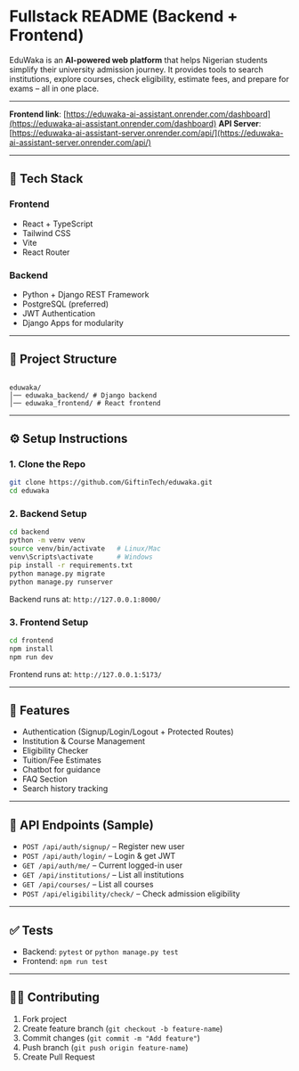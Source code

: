 # **Fullstack README (Backend + Frontend)**

EduWaka is an **AI-powered web platform** that helps Nigerian students simplify their university admission journey.
It provides tools to search institutions, explore courses, check eligibility, estimate fees, and prepare for exams – all in one place.

---

**Frontend link**: [https://eduwaka-ai-assistant.onrender.com/dashboard](https://eduwaka-ai-assistant.onrender.com/dashboard)
**API Server**: [https://eduwaka-ai-assistant-server.onrender.com/api/](https://eduwaka-ai-assistant-server.onrender.com/api/)

---

## 🚀 Tech Stack

### Frontend

- React + TypeScript
- Tailwind CSS
- Vite
- React Router

### Backend

- Python + Django REST Framework
- PostgreSQL (preferred)
- JWT Authentication
- Django Apps for modularity

---

## 📂 Project Structure

```

eduwaka/
│── eduwaka_backend/ # Django backend
│── eduwaka_frontend/ # React frontend

```

---

## ⚙️ Setup Instructions

### 1. Clone the Repo

```bash
git clone https://github.com/GiftinTech/eduwaka.git
cd eduwaka
```

### 2. Backend Setup

```bash
cd backend
python -m venv venv
source venv/bin/activate   # Linux/Mac
venv\Scripts\activate      # Windows
pip install -r requirements.txt
python manage.py migrate
python manage.py runserver
```

Backend runs at: `http://127.0.0.1:8000/`

### 3. Frontend Setup

```bash
cd frontend
npm install
npm run dev
```

Frontend runs at: `http://127.0.0.1:5173/`

---

## 🔑 Features

- Authentication (Signup/Login/Logout + Protected Routes)
- Institution & Course Management
- Eligibility Checker
- Tuition/Fee Estimates
- Chatbot for guidance
- FAQ Section
- Search history tracking

---

## 📌 API Endpoints (Sample)

- `POST /api/auth/signup/` – Register new user
- `POST /api/auth/login/` – Login & get JWT
- `GET /api/auth/me/` – Current logged-in user
- `GET /api/institutions/` – List all institutions
- `GET /api/courses/` – List all courses
- `POST /api/eligibility/check/` – Check admission eligibility

---

## ✅ Tests

- Backend: `pytest` or `python manage.py test`
- Frontend: `npm run test`

---

## 👨‍💻 Contributing

1. Fork project
2. Create feature branch (`git checkout -b feature-name`)
3. Commit changes (`git commit -m "Add feature"`)
4. Push branch (`git push origin feature-name`)
5. Create Pull Request
